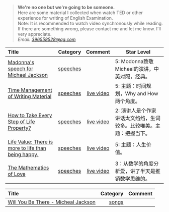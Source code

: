 > **We're no one but we're going to be someone.**<br>
> Here are some material I collected when watch TED or other experience for writing of English Examination.<br>
> Note: It is recommended to watch video synchronously while reading.<br>
> If there are something wrong, please contact me and let me know. I'll very appreciate.<br>
> *Email: [396558528@qq.com]()*

| Title      |     Category |   Comment   |   Star Level   |
| :-------- | --------:| :------: | -------- |
|  [Madonna's speech for Michael Jackson](https://github.com/Inger-Jo/MyLearning/blob/master/English/speeches/Madonna-Michael%20Jackson.md)   |   [speeches](https://github.com/Inger-Jo/MyLearning/blob/master/English/speeches) |    | 5: Modonna致敬Micheal的演讲，中英对照，经典。 |
| [Time Management of Writing Material](https://github.com/Inger-Jo/MyLearning/blob/master/English/speeches/Time%20Management%20of%20Writing%20Material.md)| [speeches](https://github.com/Inger-Jo/MyLearning/blob/master/English/speeches) | [live video](http://www.miaopai.com/show/AqCqT6cLMGdI1pD3Ijcre8-pwrol9HEYYxBBNw__.htm)| 5: 主题：时间规划，Why and How两个角度。 |
|[How to Take Every Step of Life Property?](https://github.com/Inger-Jo/MyLearning/blob/master/English/speeches/How%20to%20take%20every%20step%20of%20life%3F.md) | [speeches](https://github.com/Inger-Jo/MyLearning/blob/master/English/speeches) | [live video](http://www.miaopai.com/show/P1NrcMpl24gcl70nEiygarpGOxz~M66Kj5sejg__.htm ) | 2: 演讲人是个作家讲话太文绉绉，生词较多。比较唯美。主题：把握当下。 |
|[Life Value: There is more to life than being happy.](https://github.com/Inger-Jo/MyLearning/blob/master/English/speeches/There%20is%20more%20to%20life%20than%20being%20happy.md) | [speeches](https://github.com/Inger-Jo/MyLearning/blob/master/English/speeches) | [live video](https://www.ted.com/talks/emily_esfahani_smith_there_s_more_to_life_than_being_happy) | 5: 主题：人生价值。 |
|[The Mathematics of Love](https://github.com/Inger-Jo/MyLearning/blob/master/English/speeches/The%20Mathematics%20of%20Love.md) | [speeches](https://github.com/Inger-Jo/MyLearning/blob/master/English/speeches) | [live video](https://www.ted.com/talks/hannah_fry_the_mathematics_of_love?referrer=playlist-the_weird_science_of_love#t-993777) | 3：从数学的角度分析爱，讲了半天是推销数学思维的。 |

| Title|     Category|   Comment|
| :-------- | --------:| :------: |
| [Will You Be There - Micheal Jackson](https://github.com/Inger-Jo/MyLearning/blob/master/English/songs/Will%20You%20Be%20There%20-%20Micheal%20Jackson.md)|   [songs](https://github.com/Inger-Jo/MyLearning/blob/master/English/songs)|  |


